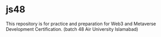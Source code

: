 # js48
This repository is for practice and preparation for Web3 and Metaverse Development Certification. (batch 48 Air University Islamabad)
